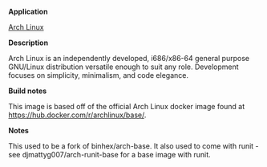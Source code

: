 **Application**

[Arch Linux](https://www.archlinux.org/)

**Description**

Arch Linux is an independently developed, i686/x86-64 general purpose GNU/Linux distribution versatile enough to suit any role. Development focuses on simplicity, minimalism, and code elegance.

**Build notes**

This image is based off of the official Arch Linux docker image found at https://hub.docker.com/r/archlinux/base/.

**Notes**

This used to be a fork of binhex/arch-base. It also used to come with runit - see djmattyg007/arch-runit-base for a base image with runit.
